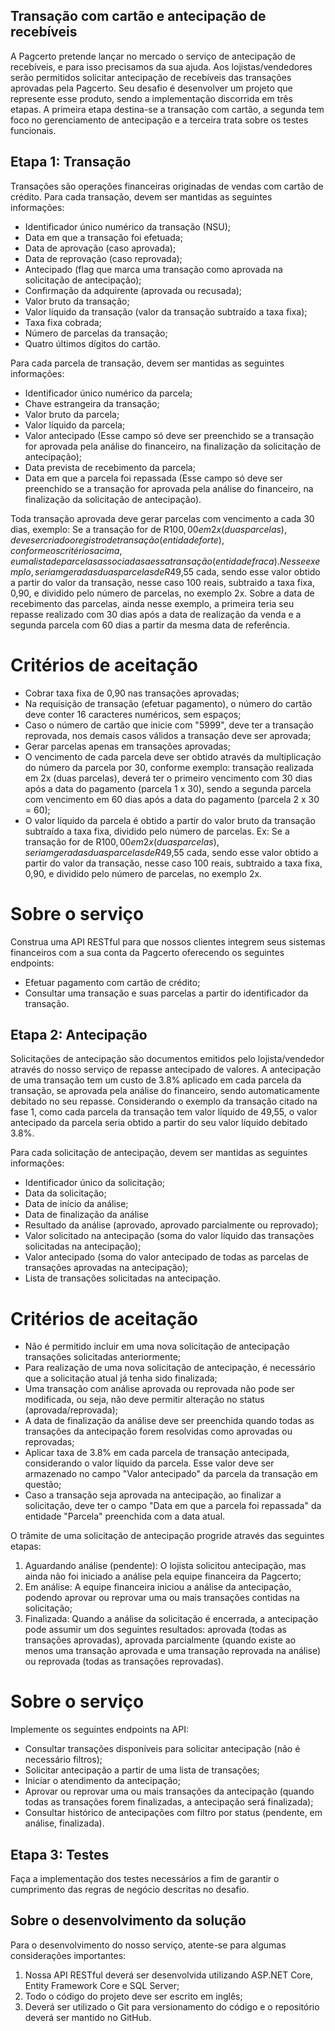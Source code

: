 ## Transação com cartão e antecipação de recebíveis

A Pagcerto pretende lançar no mercado o serviço de antecipação de recebíveis, e para isso precisamos da sua ajuda. Aos lojistas/vendedores serão permitidos solicitar antecipação de recebíveis das transações aprovadas pela Pagcerto. Seu desafio é desenvolver um projeto que represente esse produto, sendo a implementação discorrida em três etapas. A primeira etapa destina-se a transação com cartão, a segunda tem foco no gerenciamento de antecipação e a terceira trata sobre os testes funcionais.

## Etapa 1: Transação

Transações são operações financeiras originadas de vendas com cartão de crédito. Para cada transação, devem ser mantidas as seguintes informações:

- Identificador único numérico da transação (NSU);
- Data em que a transação foi efetuada;
- Data de aprovação (caso aprovada);
- Data de reprovação (caso reprovada);
- Antecipado (flag que marca uma transação como aprovada na solicitação de antecipação);
- Confirmação da adquirente (aprovada ou recusada);
- Valor bruto da transação;
- Valor líquido da transação (valor da transação subtraído a taxa fixa);
- Taxa fixa cobrada;
- Número de parcelas da transação;
- Quatro últimos dígitos do cartão.

Para cada parcela de transação, devem ser mantidas as seguintes informações:

- Identificador único numérico da parcela;
- Chave estrangeira da transação;
- Valor bruto da parcela;
- Valor líquido da parcela;
- Valor antecipado (Esse campo só deve ser preenchido se a transação for aprovada pela análise do financeiro, na finalização da solicitação de antecipação);
- Data prevista de recebimento da parcela;
- Data em que a parcela foi repassada (Esse campo só deve ser preenchido se a transação for aprovada pela análise do financeiro, na finalização da solicitação de antecipação).

Toda transação aprovada deve gerar parcelas com vencimento a cada 30 dias, exemplo: Se a transação for de R$100,00 em 2x (duas parcelas), deve ser criado o registro de transação (entidade forte), conforme os critérios acima, e uma lista de parcelas associadas a essa transação (entidade fraca). Nesse exemplo, seriam geradas duas parcelas de R$49,55 cada, sendo esse valor obtido a partir do valor da transação, nesse caso 100 reais, subtraido a taxa fixa, 0,90, e dividido pelo número de parcelas, no exemplo 2x. Sobre a data de recebimento das parcelas, ainda nesse exemplo, a primeira teria seu repasse realizado com 30 dias após a data de realização da venda e a segunda parcela com 60 dias a partir da mesma data de referência.

# Critérios de aceitação

- Cobrar taxa fixa de 0,90 nas transações aprovadas;
- Na requisição de transação (efetuar pagamento), o número do cartão deve conter 16 caracteres numéricos, sem espaços;
- Caso o número de cartão que inicie com "5999", deve ter a transação reprovada, nos demais casos válidos a transação deve ser aprovada;
- Gerar parcelas apenas em transações aprovadas;
- O vencimento de cada parcela deve ser obtido através da multiplicação do número da parcela por 30, conforme exemplo: transação realizada em 2x (duas parcelas), deverá ter o primeiro vencimento com 30 dias após a data do pagamento (parcela 1 x 30), sendo a segunda parcela com vencimento em 60 dias após a data do pagamento (parcela 2 x 30 = 60);
- O valor líquido da parcela é obtido a partir do valor bruto da transação subtraído a taxa fixa, dividido pelo número de parcelas. Ex: Se a transação for de R$100,00 em 2x (duas parcelas), seriam geradas duas parcelas de R$49,55 cada, sendo esse valor obtido a partir do valor da transação, nesse caso 100 reais, subtraido a taxa fixa, 0,90, e dividido pelo número de parcelas, no exemplo 2x.

# Sobre o serviço

Construa uma API RESTful para que nossos clientes integrem seus sistemas financeiros com a sua conta da Pagcerto oferecendo os seguintes endpoints:

- Efetuar pagamento com cartão de crédito;
- Consultar uma transação e suas parcelas a partir do identificador da transação.

## Etapa 2: Antecipação

Solicitações de antecipação são documentos emitidos pelo lojista/vendedor através do nosso serviço de repasse antecipado de valores. A antecipação de uma transação tem um custo de 3.8% aplicado em cada parcela da transação, se aprovada pela análise do financeiro, sendo automaticamente debitado no seu repasse. Considerando o exemplo da transação citado na fase 1, como cada parcela da transação tem valor líquido de 49,55, o valor antecipado da parcela seria obtido a partir do seu valor líquido debitado 3.8%.

Para cada solicitação de antecipação, devem ser mantidas as seguintes informações:

- Identificador único da solicitação;
- Data da solicitação;
- Data de início da análise;
- Data de finalização da análise
- Resultado da análise (aprovado, aprovado parcialmente ou reprovado);
- Valor solicitado na antecipação (soma do valor líquido das transações solicitadas na antecipação);
- Valor antecipado (soma do valor antecipado de todas as parcelas de transações aprovadas na antecipação);
- Lista de transações solicitadas na antecipação.

# Critérios de aceitação

- Não é permitido incluir em uma nova solicitação de antecipação transações solicitadas anteriormente;
- Para realização de uma nova solicitação de antecipação, é necessário que a solicitação atual já tenha sido finalizada;
- Uma transação com análise aprovada ou reprovada não pode ser modificada, ou seja, não deve permitir alteração no status (aprovada/reprovada);
- A data de finalização da análise deve ser preenchida quando todas as transações da antecipação forem resolvidas como aprovadas ou reprovadas;
- Aplicar taxa de 3.8% em cada parcela de transação antecipada, considerando o valor líquido da parcela. Esse valor deve ser armazenado no campo "Valor antecipado" da parcela da transação em questão;
- Caso a transação seja aprovada na antecipação, ao finalizar a solicitação, deve ter o campo "Data em que a parcela foi repassada" da entidade "Parcela" preenchida com a data atual.

O trâmite de uma solicitação de antecipação progride através das seguintes etapas:

1. Aguardando análise (pendente): O lojista solicitou antecipação, mas ainda não foi iniciado a análise pela equipe financeira da Pagcerto;
2. Em análise: A equipe financeira iniciou a análise da antecipação, podendo aprovar ou reprovar uma ou mais transações contidas na solicitação;
3. Finalizada: Quando a análise da solicitação é encerrada, a antecipação pode assumir um dos seguintes resultados: aprovada (todas as transações aprovadas), aprovada parcialmente (quando existe ao menos uma transação aprovada e uma transação reprovada na análise) ou reprovada (todas as transações reprovadas).

# Sobre o serviço

Implemente os seguintes endpoints na API:

- Consultar transações disponíveis para solicitar antecipação (não é necessário filtros);
- Solicitar antecipação a partir de uma lista de transações;
- Iniciar o atendimento da antecipação;
- Aprovar ou reprovar uma ou mais transações da antecipação (quando todas as transações forem finalizadas, a antecipação será finalizada);
- Consultar histórico de antecipações com filtro por status (pendente, em análise, finalizada).

## Etapa 3: Testes

Faça a implementação dos testes necessários a fim de garantir o cumprimento das regras de negócio descritas no desafio.

## Sobre o desenvolvimento da solução

Para o desenvolvimento do nosso serviço, atente-se para algumas considerações importantes:

1. Nossa API RESTful deverá ser desenvolvida utilizando ASP.NET Core, Entity Framework Core e SQL Server;
2. Todo o código do projeto deve ser escrito em inglês;
2. Deverá ser utilizado o Git para versionamento do código e o repositório deverá ser mantido no GitHub.
